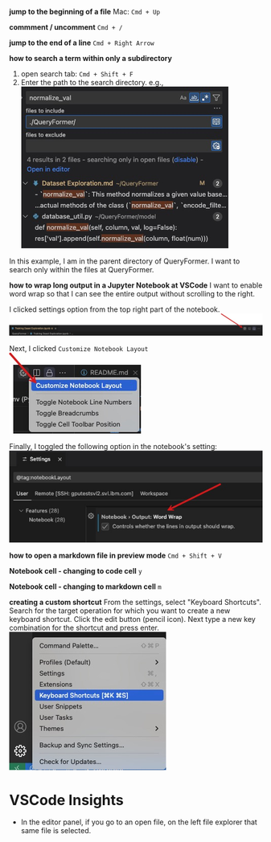 __jump to the beginning of a file__
Mac: `Cmd + Up`

__commment / uncomment__
`Cmd + /`

__jump to the end of a line__
`Cmd + Right Arrow`

__how to search a term within only a subdirectory__
1. open search tab: `Cmd + Shift + F`
2. Enter the path to the search directory. e.g., 
![alt text](image.png)

In this example, I am in the parent directory of QueryFormer. I want to search only within the files at QueryFormer.

__how to wrap long output in a Jupyter Notebook at VSCode__
I want to enable word wrap so that I can see the entire output without scrolling to the right. 

I clicked settings option from the top right part of the notebook. 
![alt text](image-1.png)

Next, I clicked `Customize Notebook Layout`
![alt text](image-2.png)

Finally, I toggled the following option in the notebook's setting:
![alt text](image-3.png)

__how to open a markdown file in preview mode__
`Cmd + Shift + V`

__Notebook cell - changing to code cell__
`y`

__Notebook cell - changing to markdown cell__
`m`

__creating a custom shortcut__
From the settings, select "Keyboard Shortcuts". Search for the target operation for which you want to create a new keyboard shortcut. Click the edit button (pencil icon). Next type a new key combination for the shortcut and press enter. 
![alt text](image-4.png)

# VSCode Insights
- In the editor panel, if you go to an open file, on the left file explorer that same file is selected. 
